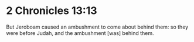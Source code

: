 # 2 Chronicles 13:13

But Jeroboam caused an ambushment to come about behind them: so they were before Judah, and the ambushment [was] behind them.